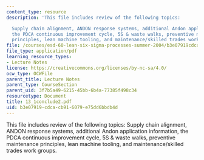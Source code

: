 ```yaml
---
content_type: resource
description: 'This file includes review of the following topics:

  Supply chain alignment, ANDON response systems, additional Andon application information,
  the PDCA continuous improvement cycle, 5S & waste walks, preventive maintenance
  principles, lean machine tooling, and maintenance/skilled trades work groups.'
file: /courses/esd-60-lean-six-sigma-processes-summer-2004/b3e07919cdcacb916079e75dd6bbdb4d_13_1conclude2.pdf
file_type: application/pdf
learning_resource_types:
- Lecture Notes
license: https://creativecommons.org/licenses/by-nc-sa/4.0/
ocw_type: OCWFile
parent_title: Lecture Notes
parent_type: CourseSection
parent_uid: 3f7b5a49-6215-45bb-6b4a-77385f498c34
resourcetype: Document
title: 13_1conclude2.pdf
uid: b3e07919-cdca-cb91-6079-e75dd6bbdb4d
---
```

This file includes review of the following topics:
Supply chain alignment, ANDON response systems, additional Andon application information, the PDCA continuous improvement cycle, 5S & waste walks, preventive maintenance principles, lean machine tooling, and maintenance/skilled trades work groups.